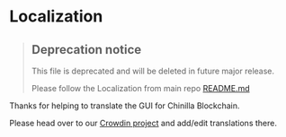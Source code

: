 # Localization

> ## Deprecation notice
>
> This file is deprecated and will be deleted in future major release.
>
> Please follow the Localization from main repo [README.md](https://github.com/Chinilla/chinilla-blockchain-gui)

Thanks for helping to translate the GUI for Chinilla Blockchain.

Please head over to our [Crowdin project](https://crowdin.com/project/chinilla-blockchain/) and add/edit translations there.

